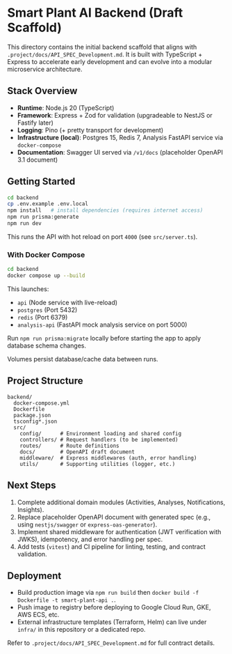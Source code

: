 # Smart Plant AI Backend (Draft Scaffold)

This directory contains the initial backend scaffold that aligns with `.project/docs/API_SPEC_Development.md`. It is built with TypeScript + Express to accelerate early development and can evolve into a modular microservice architecture.

## Stack Overview
- **Runtime**: Node.js 20 (TypeScript)
- **Framework**: Express + Zod for validation (upgradeable to NestJS or Fastify later)
- **Logging**: Pino (+ pretty transport for development)
- **Infrastructure (local)**: Postgres 15, Redis 7, Analysis FastAPI service via `docker-compose`
- **Documentation**: Swagger UI served via `/v1/docs` (placeholder OpenAPI 3.1 document)

## Getting Started
```bash
cd backend
cp .env.example .env.local
npm install   # install dependencies (requires internet access)
npm run prisma:generate
npm run dev
```
This runs the API with hot reload on port `4000` (see `src/server.ts`).

### With Docker Compose
```bash
cd backend
docker compose up --build
```
This launches:
- `api` (Node service with live-reload)
- `postgres` (Port 5432)
- `redis` (Port 6379)
- `analysis-api` (FastAPI mock analysis service on port 5000)

Run `npm run prisma:migrate` locally before starting the app to apply database schema changes.

Volumes persist database/cache data between runs.

## Project Structure
```
backend/
  docker-compose.yml
  Dockerfile
  package.json
  tsconfig*.json
  src/
    config/      # Environment loading and shared config
    controllers/ # Request handlers (to be implemented)
    routes/      # Route definitions
    docs/        # OpenAPI draft document
    middleware/  # Express middlewares (auth, error handling)
    utils/       # Supporting utilities (logger, etc.)
```

## Next Steps
1. Complete additional domain modules (Activities, Analyses, Notifications, Insights).
2. Replace placeholder OpenAPI document with generated spec (e.g., using `nestjs/swagger` or `express-oas-generator`).
3. Implement shared middleware for authentication (JWT verification with JWKS), idempotency, and error handling per spec.
4. Add tests (`vitest`) and CI pipeline for linting, testing, and contract validation.

## Deployment
- Build production image via `npm run build` then `docker build -f Dockerfile -t smart-plant-api .`.
- Push image to registry before deploying to Google Cloud Run, GKE, AWS ECS, etc.
- External infrastructure templates (Terraform, Helm) can live under `infra/` in this repository or a dedicated repo.

Refer to `.project/docs/API_SPEC_Development.md` for full contract details.
